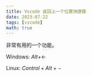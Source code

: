 ```yaml
---
title: Vscode 返回上一个位置快捷键
date: 2023-07-22
tags: [vscode]
math: true
---
```

非常有用的一个功能。

Windows: $Alt + \leftarrow$

Linux: $Control + Alt + -$